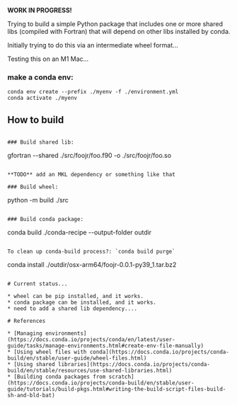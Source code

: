 **WORK IN PROGRESS!**

Trying to build a simple Python package that includes one or more shared libs (compiled with Fortran) that will depend on other libs installed by conda.

Initially trying to do this via an intermediate wheel format...

Testing this on an M1 Mac...

### make a conda env:

```
conda env create --prefix ./myenv -f ./environment.yml
conda activate ./myenv
```


## How to build

<!-- Need these two packages in your environment:
```
conda install -c conda-forge conda-build
conda install -c conda-forge conda-verify
conda install -c conda-forge build -->
```

### Build shared lib:

```
gfortran --shared ./src/foojr/foo.f90 -o ./src/foojr/foo.so
```

**TODO** add an MKL dependency or something like that

### Build wheel:

```
python -m build ./src
```

### Build conda package:

```
conda build ./conda-recipe --output-folder outdir
```

To clean up conda-build process?: `conda build purge`

```
conda install ./outdir/osx-arm64/foojr-0.0.1-py39_1.tar.bz2
```

# Current status...

* wheel can be pip installed, and it works.
* conda package can be installed, and it works.
* need to add a shared lib dependency....

# References

* [Managing environments](https://docs.conda.io/projects/conda/en/latest/user-guide/tasks/manage-environments.html#create-env-file-manually)
* [Using wheel files with conda](https://docs.conda.io/projects/conda-build/en/stable/user-guide/wheel-files.html)
* [Using shared libraries](https://docs.conda.io/projects/conda-build/en/stable/resources/use-shared-libraries.html)
* [Building conda packages from scratch](https://docs.conda.io/projects/conda-build/en/stable/user-guide/tutorials/build-pkgs.html#writing-the-build-script-files-build-sh-and-bld-bat)
